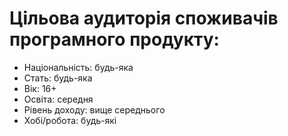 # Цільова аудиторія споживачів програмного продукту: 
- Національність: будь-яка
- Стать: будь-яка
- Вік: 16+
- Освіта: середня
- Рівень доходу: вище середнього
- Хобі/робота: будь-які
